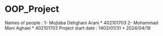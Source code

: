 # OOP_Project
Names of people : 
1- Mojtaba Dehghani Arani * 402101703
2- Mohammad Mani Aghaei * 402101703
Project start date :
1403/01/31 * 2024/04/19

